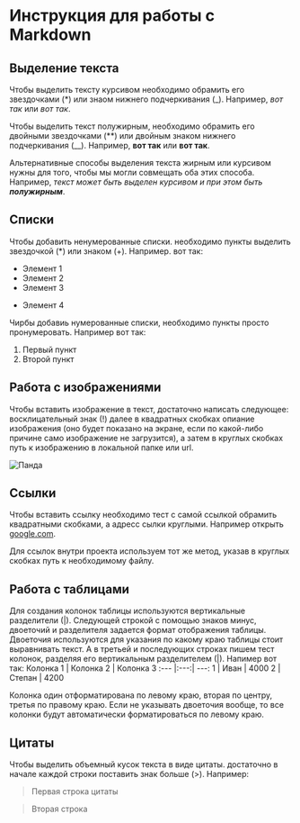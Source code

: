 # Инструкция для работы с Markdown
## Выделение текста
Чтобы выделить тексту курсивом необходимо обрамить его звездочками (*) или знаом нижнего подчеркивания (_). Например, *вот так* или _вот так_.

Чтобы выделить текст полужирным, необходимо обрамить его двойными звездочками (**) или двойным знаком нижнего подчеркивания (__). Например, **вот так** или __вот так__.

Альтернативные способы выделения текста жирным или курсивом нужны для того, чтобы мы могли совмещать оба этих способа. Например, _текст может быть выделен курсивом и при этом быть **полужирным**_.
## Списки
Чтобы добавить ненумерованные списки. необходимо пункты выделить звездочкой (*) или знаком (+). Например. вот так:
* Элемент 1
* Элемент 2
* Элемент 3
+ Элемент 4

Чирбы добавиь нумерованные списки, необходимо пункты просто пронумеровать. Например вот так:
1. Первый пункт
2. Второй пункт

## Работа с изображениями
Чтобы вставить изображение в текст, достаточно написать следующее:
восклицательный знак (!) далее в квадратных скобках опиание изображения (оно будет показано на экране, если по какой-либо причине само изображение не загрузится), а затем в круглых скобках путь к изображению в локальной папке или url.

![Панда](panda.jpg)
## Ссылки
Чтобы вставить ссылку необходимо тест с самой ссылкой обрамить квадратными скобками, а адресс сылки круглыми. Например открыть [google.com](http://google.com).

Для ссылок внутри проекта используем тот же метод, указав в круглых скобках путь к необходимому файлу.
## Работа с таблицами
Для создания колонок таблицы используются вертикальные разделители (|).
Следующей строкой с помощью знаков минус, двоеточий и разделителя задается формат отображения таблицы. Двоеточия используются для указания по какому краю таблицы стоит выравнивать текст. А в третьей и последующих строках пишем тест колонок, разделяя его вертикальным разделителем (|). Напимер вот так:
Колонка 1 | Колонка 2 | Колонка 3
:--- |:---:| ---:
1 | Иван | 4000
2 | Степан | 4200

Колонка один отформатирована по левому краю, вторая по центру, третья по правому краю. Если не указывать двоеточия вообще, то все колонки будут автоматически форматироваться по левому краю.
## Цитаты
Чтобы выделить объемный кусок текста в виде цитаты. достаточно в начале каждой строки поставить знак больше (>). Например:
> Первая строка цитаты

> Вторая строка
